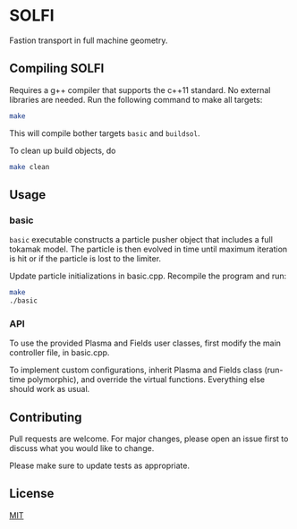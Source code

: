 # SOLFI
Fastion transport in full machine geometry.

## Compiling SOLFI

Requires a g++ compiler that supports the c++11 standard. No external libraries are needed. Run the following command to make all targets:

```bash
make
```
This will compile bother targets ```basic``` and ```buildsol```. 

To clean up build objects, do
```bash
make clean
```

## Usage

### basic
```basic``` executable constructs a particle pusher object that includes a full tokamak model. The particle is then evolved in time until maximum iteration is hit or if the particle is lost to the limiter.

Update particle initializations in basic.cpp. Recompile the program and run:

```bash
make
./basic
```

### API
To use the provided Plasma and Fields user classes, first modify the main controller file, in basic.cpp. 

To implement custom configurations, inherit Plasma and Fields class (run-time polymorphic), and override the virtual functions. Everything else should work as usual.


## Contributing
Pull requests are welcome. For major changes, please open an issue first to discuss what you would like to change.

Please make sure to update tests as appropriate.

## License
[MIT](https://choosealicense.com/licenses/mit/)
